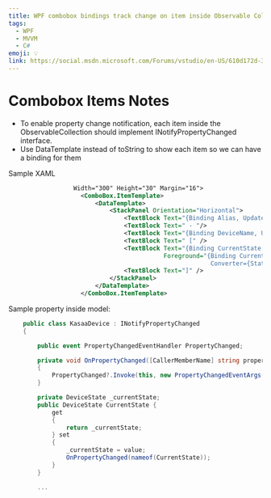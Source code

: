 ```yaml
---
title: WPF combobox bindings track change on item inside Observable Collection
tags:
  - WPF
  - MVVM
  - C#
emoji: 💡
link: https://social.msdn.microsoft.com/Forums/vstudio/en-US/610d172d-32d5-4ba4-ba1a-c2b8fea5856f/how-to-refresh-combobox?forum=wpf
---
```


# Combobox Items Notes
* To enable property change notification, each item inside the ObservableCollection should implement INotifyPropertyChanged interface.
* Use DataTemplate instead of toString to show each item so we can have a binding for them

Sample XAML
```xml
                  Width="300" Height="30" Margin="16">
                    <ComboBox.ItemTemplate>
                        <DataTemplate>
                            <StackPanel Orientation="Horizontal">
                                <TextBlock Text="{Binding Alias, UpdateSourceTrigger=PropertyChanged}" />
                                <TextBlock Text=" - "/>
                                <TextBlock Text="{Binding DeviceName, UpdateSourceTrigger=PropertyChanged}" />
                                <TextBlock Text=" [" />
                                <TextBlock Text="{Binding CurrentState, UpdateSourceTrigger=PropertyChanged}"
                                           Foreground="{Binding CurrentState,
                                                        Converter={StaticResource StateToColourConverter}}"/>
                                <TextBlock Text="]" />
                            </StackPanel>
                        </DataTemplate>
                    </ComboBox.ItemTemplate>
```

Sample property inside model:
```C#
    public class KasaaDevice : INotifyPropertyChanged
    {

        public event PropertyChangedEventHandler PropertyChanged;

        private void OnPropertyChanged([CallerMemberName] string propertyName = null)
        {
            PropertyChanged?.Invoke(this, new PropertyChangedEventArgs(propertyName));
        }

        private DeviceState _currentState;
        public DeviceState CurrentState { 
            get
            {
                return _currentState;
            } set 
            {
                _currentState = value;
                OnPropertyChanged(nameof(CurrentState));
            } 
        }

        ...

```